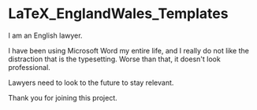 # LaTeX_EnglandWales_Templates

I am an English lawyer.

I have been using Microsoft Word my entire life, and I really do not like the distraction that is the typesetting. Worse than that, it doesn't look professional.

Lawyers need to look to the future to stay relevant.

Thank you for joining this project.
